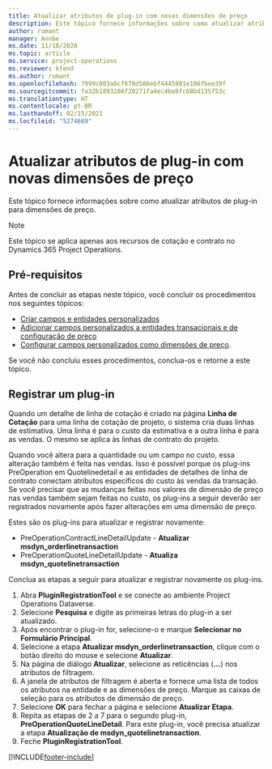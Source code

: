 ```yaml
---
title: Atualizar atributos de plug-in com novas dimensões de preço
description: Este tópico fornece informações sobre como atualizar atributos de plug-in para dimensões de preço.
author: rumant
manager: Annbe
ms.date: 11/18/2020
ms.topic: article
ms.service: project-operations
ms.reviewer: kfend
ms.author: rumant
ms.openlocfilehash: 7999c003a0cf670d586ebf4445901e106fbee39f
ms.sourcegitcommit: fa32b1893286f20271fa4ec4be8fc68bd135f53c
ms.translationtype: HT
ms.contentlocale: pt-BR
ms.lasthandoff: 02/15/2021
ms.locfileid: "5274669"
---
```

# <a name="update-plug-in-attributes-with-new-pricing-dimensions"></a>Atualizar atributos de plug-in com novas dimensões de preço

Este tópico fornece informações sobre como atualizar atributos de plug-in para dimensões de preço.

> [!NOTE]
> Este tópico se aplica apenas aos recursos de cotação e contrato no Dynamics 365 Project Operations.

## <a name="prerequisites"></a>Pré-requisitos
Antes de concluir as etapas neste tópico, você concluir os procedimentos nos seguintes tópicos:

  - [Criar campos e entidades personalizados](create-custom-fields-entities-pricing-dimensions.md) 
  - [Adicionar campos personalizados a entidades transacionais e de configuração de preço ](add-custom-fields-price-setup-transactional-entities.md)
  - [Configurar campos personalizados como dimensões de preço](set-up-custom-fields-pricing-dimensions.md). 
  
Se você não concluiu esses procedimentos, conclua-os e retorne a este tópico.

## <a name="register-a-plug-in"></a>Registrar um plug-in
Quando um detalhe de linha de cotação é criado na página **Linha de Cotação** para uma linha de cotação de projeto, o sistema cria duas linhas de estimativa. Uma linha é para o custo da estimativa e a outra linha é para as vendas. O mesmo se aplica às linhas de contrato do projeto.

Quando você altera para a quantidade ou um campo no custo, essa alteração também é feita nas vendas. Isso é possível porque os plug-ins PreOperation em Quotelinedetail e as entidades de detalhes de linha de contrato conectam atributos específicos do custo às vendas da transação. Se você precisar que as mudanças feitas nos valores de dimensão de preço nas vendas também sejam feitas no custo, os plug-ins a seguir deverão ser registrados novamente após fazer alterações em uma dimensão de preço.

Estes são os plug-ins para atualizar e registrar novamente:

- PreOperationContractLineDetailUpdate - **Atualizar msdyn_orderlinetransaction**
- PreOperationQuoteLineDetailUpdate - **Atualiza msdyn_quotelinetransaction**

Conclua as etapas a seguir para atualizar e registrar novamente os plug-ins.

1. Abra **PluginRegistrationTool** e se conecte ao ambiente Project Operations Dataverse.
2. Selecione **Pesquisa** e digite as primeiras letras do plug-in a ser atualizado.
3. Após encontrar o plug-in for, selecione-o e marque **Selecionar no Formulário Principal**.
4. Selecione a etapa **Atualizar msdyn_orderlinetransaction**, clique com o botão direito do mouse e selecione **Atualizar**.
5. Na página de diálogo **Atualizar**, selecione as reticências (**...**) nos atributos de filtragem.
6. A janela de atributos de filtragem é aberta e fornece uma lista de todos os atributos na entidade e as dimensões de preço. Marque as caixas de seleção para os atributos de dimensão de preço.
7. Selecione **OK** para fechar a página e selecione **Atualizar Etapa**.
8. Repita as etapas de 2 a 7 para o segundo plug-in, **PreOperationQuoteLineDetail**. Para este plug-in, você precisa atualizar a etapa **Atualização de msdyn_quotelinetransaction**.
9. Feche **PluginRegistrationTool**.


[!INCLUDE[footer-include](../includes/footer-banner.md)]